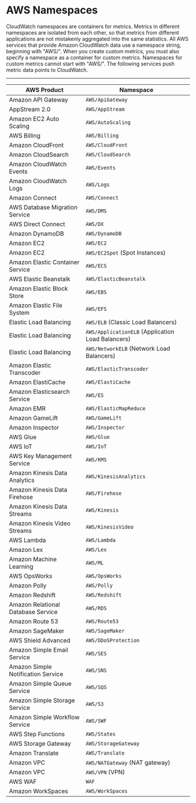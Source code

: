 # AWS Namespaces<a name="aws-namespaces"></a>

CloudWatch namespaces are containers for metrics\. Metrics in different namespaces are isolated from each other, so that metrics from different applications are not mistakenly aggregated into the same statistics\. All AWS services that provide Amazon CloudWatch data use a namespace string, beginning with "AWS/"\. When you create custom metrics, you must also specify a namespace as a container for custom metrics\. Namespaces for custom metrics cannot start with "AWS/"\. The following services push metric data points to CloudWatch\.


****  

| AWS Product | Namespace | 
| --- | --- | 
|  Amazon API Gateway  |  `AWS/ApiGateway`  | 
|  AppStream 2\.0  |  `AWS/AppStream`  | 
|  Amazon EC2 Auto Scaling  |  `AWS/AutoScaling`  | 
|  AWS Billing  |  `AWS/Billing`  | 
|  Amazon CloudFront  |  `AWS/CloudFront`  | 
|  Amazon CloudSearch  |  `AWS/CloudSearch`  | 
|  Amazon CloudWatch Events  |  `AWS/Events`  | 
|  Amazon CloudWatch Logs  |  `AWS/Logs`  | 
|  Amazon Connect  |  `AWS/Connect`  | 
|  AWS Database Migration Service  |  `AWS/DMS`  | 
|  AWS Direct Connect  |  `AWS/DX`  | 
|  Amazon DynamoDB  |  `AWS/DynamoDB`  | 
|  Amazon EC2  |  `AWS/EC2`  | 
|  Amazon EC2  |  `AWS/EC2Spot` \(Spot Instances\)  | 
|  Amazon Elastic Container Service  |  `AWS/ECS`  | 
|  AWS Elastic Beanstalk  |  `AWS/ElasticBeanstalk`  | 
|  Amazon Elastic Block Store  |  `AWS/EBS`  | 
|  Amazon Elastic File System  |  `AWS/EFS`  | 
|  Elastic Load Balancing  |  `AWS/ELB` \(Classic Load Balancers\)  | 
|  Elastic Load Balancing  |  `AWS/ApplicationELB` \(Application Load Balancers\)  | 
|  Elastic Load Balancing  |  `AWS/NetworkELB` \(Network Load Balancers\)  | 
|  Amazon Elastic Transcoder  |  `AWS/ElasticTranscoder`  | 
|  Amazon ElastiCache  |  `AWS/ElastiCache`  | 
|  Amazon Elasticsearch Service  |  `AWS/ES`  | 
|  Amazon EMR  |  `AWS/ElasticMapReduce`  | 
|  Amazon GameLift  |  `AWS/GameLift`  | 
|  Amazon Inspector |  `AWS/Inspector`  | 
|  AWS Glue | `AWS/Glue`  | 
|  AWS IoT  |  `AWS/IoT`  | 
|  AWS Key Management Service  |  `AWS/KMS`  | 
|  Amazon Kinesis Data Analytics  |  `AWS/KinesisAnalytics`  | 
|  Amazon Kinesis Data Firehose  |  `AWS/Firehose`  | 
|  Amazon Kinesis Data Streams  |  `AWS/Kinesis`  | 
|  Amazon Kinesis Video Streams  |  `AWS/KinesisVideo`  | 
|  AWS Lambda  |  `AWS/Lambda`  | 
|  Amazon Lex  |  `AWS/Lex`  | 
|  Amazon Machine Learning  |  `AWS/ML`  | 
|  AWS OpsWorks  |  `AWS/OpsWorks`  | 
|  Amazon Polly  |  `AWS/Polly`  | 
|  Amazon Redshift  |  `AWS/Redshift`  | 
|  Amazon Relational Database Service  |  `AWS/RDS`  | 
|  Amazon Route 53  |  `AWS/Route53`  | 
|  Amazon SageMaker  |  `AWS/SageMaker`  | 
|  AWS Shield Advanced  |  `AWS/DDoSProtection`  | 
|  Amazon Simple Email Service  |  `AWS/SES`  | 
|  Amazon Simple Notification Service  |  `AWS/SNS`  | 
|  Amazon Simple Queue Service  |  `AWS/SQS`  | 
|  Amazon Simple Storage Service  |  `AWS/S3`  | 
|  Amazon Simple Workflow Service  |  `AWS/SWF`  | 
|  AWS Step Functions  |  `AWS/States`  | 
|  AWS Storage Gateway  |  `AWS/StorageGateway`  | 
| Amazon Translate | `AWS/Translate` | 
|  Amazon VPC  |  `AWS/NATGateway` \(NAT gateway\)  | 
| Amazon VPC | `AWS/VPN` \(VPN\) | 
|  AWS WAF  |  `WAF`  | 
|  Amazon WorkSpaces  |  `AWS/WorkSpaces`  | 